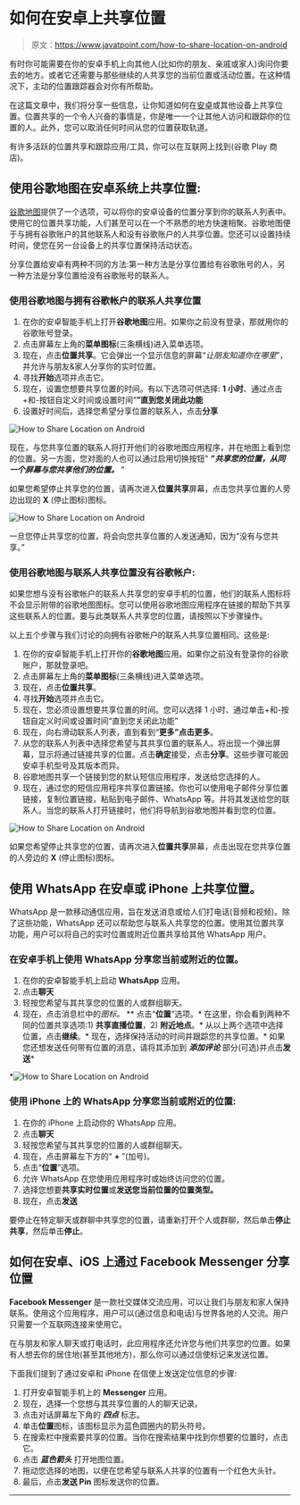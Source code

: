 # 如何在安卓上共享位置

> 原文：<https://www.javatpoint.com/how-to-share-location-on-android>

有时你可能需要在你的安卓手机上向其他人(比如你的朋友、亲戚或家人)询问你要去的地方。或者它还需要与那些继续的人共享您的当前位置或活动位置。在这种情况下，主动的位置跟踪器会对你有所帮助。

在这篇文章中，我们将分享一些信息，让你知道如何在[安卓](https://www.javatpoint.com/android-tutorial)或其他设备上共享位置。位置共享的一个令人兴奋的事情是，你是唯一一个让其他人访问和跟踪你的位置的人。此外，您可以取消任何时间从您的位置获取轨道。

有许多活跃的位置共享和跟踪应用/工具，你可以在互联网上找到(谷歌 Play 商店)。

## 使用谷歌地图在安卓系统上共享位置:

[谷歌地图](https://www.javatpoint.com/android-google-map)提供了一个选项，可以将你的安卓设备的位置分享到你的联系人列表中。使用它的位置共享功能，人们甚至可以在一个不熟悉的地方快速相聚。谷歌地图便于与拥有谷歌账户的其他联系人和没有谷歌账户的人共享位置。您还可以设置持续时间，使您在另一台设备上的共享位置保持活动状态。

分享位置给安卓有两种不同的方法:第一种方法是分享位置给有谷歌账号的人，另一种方法是分享位置给没有谷歌账号的联系人。

### 使用谷歌地图与拥有谷歌帐户的联系人共享位置

1.  在你的安卓智能手机上打开**谷歌地图**应用。如果你之前没有登录，那就用你的谷歌账号登录。
2.  点击屏幕左上角的**菜单图标**(三条横线)进入菜单选项。
3.  现在，点击**位置共享**。它会弹出一个显示信息的屏幕“*让朋友知道你在哪里*”，并允许与朋友&家人分享你的实时位置。
4.  寻找**开始**选项并点击它。
5.  现在，设置您想要共享位置的时间。有以下选项可供选择: **1 小时**、通过点击+和-按钮自定义时间或设置时间“**”直到您关闭此功能**
6.  设置好时间后，选择您希望分享位置的联系人，点击**分享**

![How to Share Location on Android](img/81a43e3d4391703f82dbe8624dbc636b.png)

现在，与您共享位置的联系人将打开他们的谷歌地图应用程序，并在地图上看到您的位置。另一方面，您对面的人也可以通过启用切换按钮“ ***”共享您的位置，从同一个屏幕与您共享他们的位置。*** ”

如果您希望停止共享您的位置，请再次进入**位置共享**屏幕，点击您共享位置的人旁边出现的 **X** (停止图标)图标。

![How to Share Location on Android](img/02ecb077183170e132f0f85d713adb44.png)

一旦您停止共享您的位置，将会向您共享位置的人发送通知，因为“<your name="">没有与您共享。”</your>

### 使用谷歌地图与联系人共享位置没有谷歌帐户:

如果您想与没有谷歌帐户的联系人共享您的安卓手机的位置，他们的联系人图标将不会显示附带的谷歌地图图标。您可以使用谷歌地图应用程序在链接的帮助下共享这些联系人的位置。要与此类联系人共享您的位置，请按照以下步骤操作。

以上五个步骤与我们讨论的向拥有谷歌帐户的联系人共享位置相同。这些是:

1.  在你的安卓智能手机上打开你的**谷歌地图**应用。如果你之前没有登录你的谷歌账户，那就登录吧。
2.  点击屏幕左上角的**菜单图标**(三条横线)进入菜单选项。
3.  现在，点击**位置共享**。
4.  寻找**开始**选项并点击它。
5.  现在，您必须设置想要共享位置的时间。您可以选择 1 小时、通过单击+和-按钮自定义时间或设置时间“直到您关闭此功能”
6.  现在，向右滑动联系人列表，直到看到“**更多”**点击**更多**。
7.  从您的联系人列表中选择您希望与其共享位置的联系人。将出现一个弹出屏幕，显示将通过链接共享的位置。点击**确定**接受，点击**分享**。这些步骤可能因安卓手机型号及其版本而异。
8.  谷歌地图共享一个链接到您的默认短信应用程序，发送给您选择的人。
9.  现在，通过您的短信应用程序共享位置链接。你也可以使用电子邮件分享位置链接，复制位置链接，粘贴到电子邮件、WhatsApp 等。并将其发送给您的联系人。当您的联系人打开链接时，他们将导航到谷歌地图并看到您的位置。

![How to Share Location on Android](img/b2b385d2c3b7368108ff52867229f5a2.png)

如果您希望停止共享您的位置，请再次进入**位置共享**屏幕，点击出现在您共享位置的人旁边的 **X** (停止图标)图标。

## 使用 WhatsApp 在安卓或 iPhone 上共享位置。

WhatsApp 是一款移动通信应用，旨在发送消息或给人们打电话(音频和视频)。除了这些功能，WhatsApp 还可以帮助您与联系人共享您的位置。使用其位置共享功能，用户可以将自己的实时位置或附近位置共享给其他 WhatsApp 用户。

### 在安卓手机上使用 WhatsApp 分享您当前或附近的位置。

1.  在你的安卓智能手机上启动 **WhatsApp** 应用。
2.  点击**聊天**
3.  轻按您希望与其共享您的位置的人或群组聊天。
4.  现在，点击消息栏中的*图标。*
**   点击“**位置**”选项。*   在这里，你会看到两种不同的位置共享选项:1) **共享直播位置**，2) **附近地点**。*   从以上两个选项中选择位置，点击**继续**。*   现在，选择保持活动的时间并跟踪您的共享位置。*   如果您还想发送任何带有位置的消息，请将其添加到 ***添加评论*** 部分(可选)并点击**发送***

*![How to Share Location on Android](img/404d75fdc9545a57af8ae51b31a59e78.png)

### 使用 iPhone 上的 WhatsApp 分享您当前或附近的位置:

1.  在你的 iPhone 上启动你的 WhatsApp 应用。
2.  点击**聊天**
3.  轻按您希望与其共享您的位置的人或群组聊天。
4.  现在，点击屏幕左下方的“ **+** ”(加号)。
5.  点击“**位置**”选项。
6.  允许 WhatsApp 在您使用应用程序时或始终访问您的位置。
7.  选择您想要**共享实时位置**或**发送您当前位置的位置类型。**
8.  现在，点击**发送**

要停止在特定聊天或群聊中共享您的位置，请重新打开个人或群聊，然后单击**停止共享**，然后单击**停止**。

## 如何在安卓、iOS 上通过 Facebook Messenger 分享位置

**Facebook Messenger** 是一款社交媒体交流应用，可以让我们与朋友和家人保持联系。使用这个应用程序，用户可以(通过信息和电话)与世界各地的人交流。用户只需要一个互联网连接来使用它。

在与朋友和家人聊天或打电话时，此应用程序还允许您与他们共享您的位置。如果有人想去你的居住地(甚至其他地方)，那么你可以通过信使标记来发送位置。

下面我们提到了通过安卓和 iPhone 在信使上发送定位信息的步骤:

1.  打开安卓智能手机上的 **Messenger** 应用。
2.  现在，选择一个您想与其共享位置的人的聊天记录。
3.  点击对话屏幕左下角的 ***四点*** 标志。
4.  单击**位置**图标，该图标显示为蓝色圆圈内的箭头符号。
5.  在搜索栏中搜索要共享的位置。当你在搜索结果中找到你想要的位置时，点击它。
6.  点击 ***蓝色箭头*** 打开地图位置。
7.  拖动您选择的地图，以便在您希望与联系人共享的位置有一个红色大头针。
8.  最后，点击**发送 Pin** 图标发送你的位置。

* * **